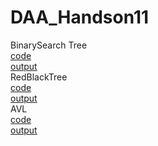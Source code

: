 # DAA_Handson11

BinarySearch Tree  
[code](https://github.com/mounikamittapalli/DAA_Handson11/blob/b16c152b186f966729c955440e39253419dd9291/binarySearchTree.py)  
[output](https://github.com/mounikamittapalli/DAA_Handson11/blob/b16c152b186f966729c955440e39253419dd9291/BinarySearchTree%20output.png
)  
RedBlackTree   
[code](https://github.com/mounikamittapalli/DAA_Handson11/blob/b16c152b186f966729c955440e39253419dd9291/redBlackTree.py)  
[output](https://github.com/mounikamittapalli/DAA_Handson11/blob/b16c152b186f966729c955440e39253419dd9291/RedblackTree%20output.png)  
AVL    
[code](https://github.com/mounikamittapalli/DAA_Handson11/blob/b16c152b186f966729c955440e39253419dd9291/avl.py)  
[output](https://github.com/mounikamittapalli/DAA_Handson11/blob/b16c152b186f966729c955440e39253419dd9291/AVL%20output.png)
